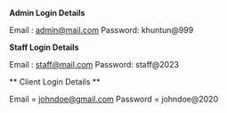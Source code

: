 


**Admin Login Details**

Email	: admin@mail.com
Password: khuntun@999


**Staff Login Details**

Email	: staff@mail.com
Password: staff@2023


** Client Login Details **


Email =    johndoe@gmail.com
Password = johndoe@2020


